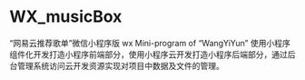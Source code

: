 # WX_musicBox
 “网易云推荐歌单”微信小程序版
 wx Mini-program of “WangYiYun”
使用小程序组件化开发打造小程序前端部分，使用小程序云开发打造小程序后端部分，通过后台管理系统访问云开发资源实现对项目中数据及文件的管理。
